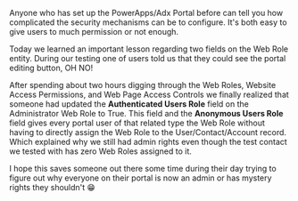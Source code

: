 Anyone who has set up the PowerApps/Adx Portal before can tell you how complicated the security mechanisms can be to configure.  It's both easy to give users to much permission or not enough.  

Today we learned an important lesson regarding two fields on the Web Role entity.  During our testing one of users told us that they could see the portal editing button, OH NO!  

After spending about two hours digging through the Web Roles, Website Access Permissions, and Web Page Access Controls we finally realized that someone had updated the **Authenticated Users Role** field on the Administrator Web Role to True.  This field and the **Anonymous Users Role** field gives every portal user of that related type the Web Role without having to directly assign the Web Role to the User/Contact/Account record.  Which explained why we still had admin rights even  though the test contact we tested with has zero Web Roles assigned to it.



I hope this saves someone out there some time during their day trying to figure out why everyone on their portal is now an admin or has mystery rights they shouldn't 😁



<!--stackedit_data:
eyJoaXN0b3J5IjpbLTE1MzM1NDc3MzAsLTEzNTk4MTk0MzQsLT
EyMTQ0MDgzNTAsNzEyMDcwNDI1XX0=
-->